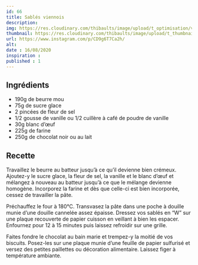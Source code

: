 ```yaml
---
id: 66
title: Sablés viennois
description: 
img: https://res.cloudinary.com/thibaults/image/upload/t_optimisation/v1600518054/Recipes/20200816_sable_viennois.jpg
thumbnail: https://res.cloudinary.com/thibaults/image/upload/t_thumbnail_josie/v1600518054/Recipes/20200816_sable_viennois.jpg
url: https://www.instagram.com/p/CD9g6T7Ca2h/
alt: 
date : 16/08/2020
inspiration :
published : 1
---
```


## Ingrédients
 - 190g de beurre mou
 - 75g de sucre glace
 - 2 pincées de fleur de sel
 - 1/2 gousse de vanille ou 1/2 cuillère à café de poudre de vanille
 - 30g blanc d’œuf
 - 225g de farine
 - 250g de chocolat noir ou au lait

## Recette
Travaillez le beurre au batteur jusqu’à ce qu’il devienne bien crémeux. Ajoutez-y le sucre glace, la fleur de sel, la vanille et le blanc d’œuf et mélangez à nouveau au batteur jusqu’à ce que le mélange devienne homogène. Incorporez la farine et dès que celle-ci est bien incorporée, cessez de travailler la pâte.

Préchauffez le four à 180°C. Transvasez la pâte dans une poche à douille munie d’une douille cannelée assez épaisse. Dressez vos sablés en “W” sur une plaque recouverte de papier cuisson en veillant à bien les espacer. Enfournez pour 12 à 15 minutes puis laissez refroidir sur une grille.

Faites fondre le chocolat au bain marie et trempez-y la moitié de vos biscuits. Posez-les sur une plaque munie d’une feuille de papier sulfurisé et versez des petites paillettes ou décoration alimentaire. Laissez figer à température ambiante.